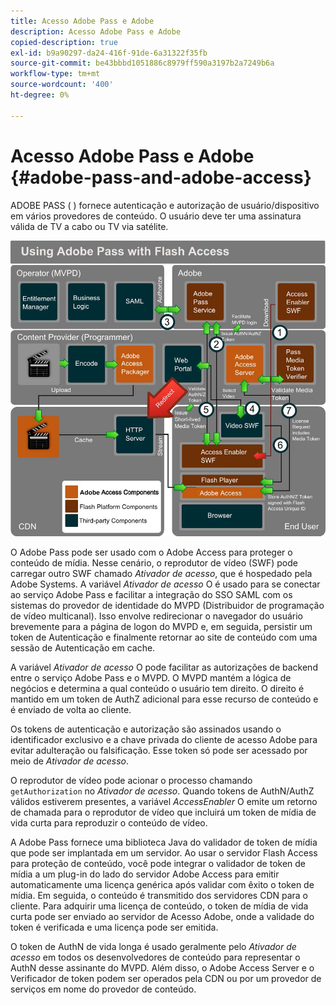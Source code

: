 ```yaml
---
title: Acesso Adobe Pass e Adobe
description: Acesso Adobe Pass e Adobe
copied-description: true
exl-id: b9a90297-da24-416f-91de-6a31322f35fb
source-git-commit: be43bbbd1051886c8979ff590a3197b2a7249b6a
workflow-type: tm+mt
source-wordcount: '400'
ht-degree: 0%

---
```


# Acesso Adobe Pass e Adobe {#adobe-pass-and-adobe-access}

ADOBE PASS ( [](https://www.adobe.com/products/adobepass/)) fornece autenticação e autorização de usuário/dispositivo em vários provedores de conteúdo. O usuário deve ter uma assinatura válida de TV a cabo ou TV via satélite.

<!--<a id="fig_cln_bc2_44"></a>-->

![](assets/AdobePass_web.png)

O Adobe Pass pode ser usado com o Adobe Access para proteger o conteúdo de mídia. Nesse cenário, o reprodutor de vídeo (SWF) pode carregar outro SWF chamado *Ativador de acesso*, que é hospedado pela Adobe Systems. A variável *Ativador de acesso* O é usado para se conectar ao serviço Adobe Pass e facilitar a integração do SSO SAML com os sistemas do provedor de identidade do MVPD (Distribuidor de programação de vídeo multicanal). Isso envolve redirecionar o navegador do usuário brevemente para a página de logon do MVPD e, em seguida, persistir um token de Autenticação e finalmente retornar ao site de conteúdo com uma sessão de Autenticação em cache.

A variável *Ativador de acesso* O pode facilitar as autorizações de backend entre o serviço Adobe Pass e o MVPD. O MVPD mantém a lógica de negócios e determina a qual conteúdo o usuário tem direito. O direito é mantido em um token de AuthZ adicional para esse recurso de conteúdo e é enviado de volta ao cliente.

Os tokens de autenticação e autorização são assinados usando o identificador exclusivo e a chave privada do cliente de acesso Adobe para evitar adulteração ou falsificação. Esse token só pode ser acessado por meio de *Ativador de acesso*.

O reprodutor de vídeo pode acionar o processo chamando `getAuthorization` no *Ativador de acesso*. Quando tokens de AuthN/AuthZ válidos estiverem presentes, a variável *AccessEnabler* O emite um retorno de chamada para o reprodutor de vídeo que incluirá um token de mídia de vida curta para reproduzir o conteúdo de vídeo.

A Adobe Pass fornece uma biblioteca Java do validador de token de mídia que pode ser implantada em um servidor. Ao usar o servidor Flash Access para proteção de conteúdo, você pode integrar o validador de token de mídia a um plug-in do lado do servidor Adobe Access para emitir automaticamente uma licença genérica após validar com êxito o token de mídia. Em seguida, o conteúdo é transmitido dos servidores CDN para o cliente. Para adquirir uma licença de conteúdo, o token de mídia de vida curta pode ser enviado ao servidor de Acesso Adobe, onde a validade do token é verificada e uma licença pode ser emitida.

O token de AuthN de vida longa é usado geralmente pelo *Ativador de acesso* em todos os desenvolvedores de conteúdo para representar o AuthN desse assinante do MVPD. Além disso, o Adobe Access Server e o Verificador de token podem ser operados pela CDN ou por um provedor de serviços em nome do provedor de conteúdo.
